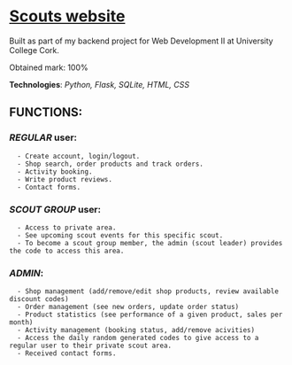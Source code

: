 # [Scouts website](https://mrevelles.pythonanywhere.com/)

Built as part of my backend project for Web Development II at University College Cork.

Obtained mark: 100%

**Technologies**: _Python, Flask, SQLite, HTML, CSS_

## FUNCTIONS:


### _REGULAR_ user:

      - Create account, login/logout.
      - Shop search, order products and track orders.
      - Activity booking.
      - Write product reviews.
      - Contact forms.

### _SCOUT GROUP_ user:

      - Access to private area.
      - See upcoming scout events for this specific scout.
      - To become a scout group member, the admin (scout leader) provides the code to access this area.
      
### _ADMIN_:

      - Shop management (add/remove/edit shop products, review available discount codes)
      - Order management (see new orders, update order status)
      - Product statistics (see performance of a given product, sales per month)
      - Activity management (booking status, add/remove acivities)
      - Access the daily random generated codes to give access to a regular user to their private scout area.
      - Received contact forms.
      
      
